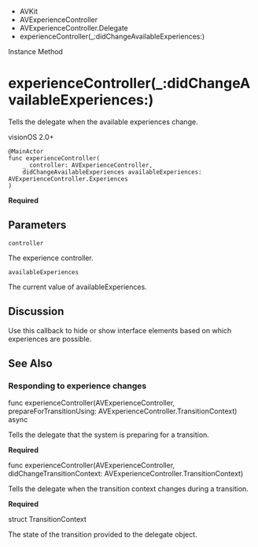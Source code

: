 

- AVKit
- AVExperienceController
- AVExperienceController.Delegate
-  experienceController(\_:didChangeAvailableExperiences:) 

Instance Method

# experienceController(\_:didChangeAvailableExperiences:)

Tells the delegate when the available experiences change.

visionOS 2.0+

``` source
@MainActor
func experienceController(
    _ controller: AVExperienceController,
    didChangeAvailableExperiences availableExperiences: AVExperienceController.Experiences
)
```

**Required**

## Parameters 

`controller`  

The experience controller.

`availableExperiences`  

The current value of availableExperiences.

## Discussion

Use this callback to hide or show interface elements based on which experiences are possible.

## See Also

### Responding to experience changes

func experienceController(AVExperienceController, prepareForTransitionUsing: AVExperienceController.TransitionContext) async

Tells the delegate that the system is preparing for a transition.

**Required**

func experienceController(AVExperienceController, didChangeTransitionContext: AVExperienceController.TransitionContext)

Tells the delegate when the transition context changes during a transition.

**Required**

struct TransitionContext

The state of the transition provided to the delegate object.

